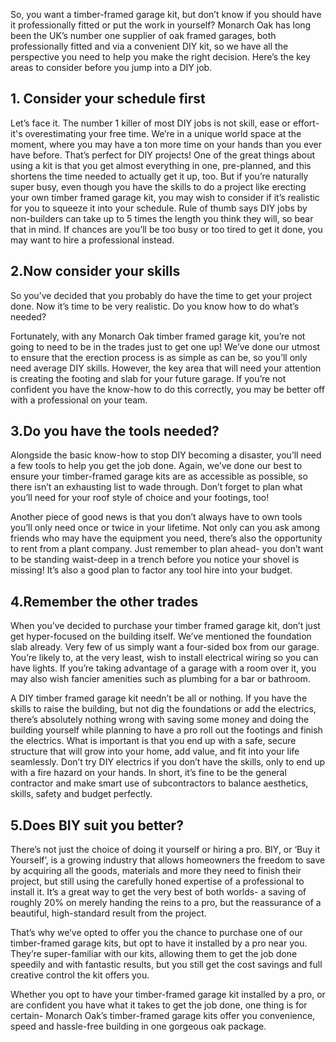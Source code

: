 So, you want a timber-framed garage kit, but don’t know if you should have it professionally fitted or put the work in yourself? Monarch Oak has long been the UK’s number one supplier of oak framed garages, both professionally fitted and via a convenient DIY kit, so we have all the perspective you need to help you make the right decision. Here’s the key areas to consider before you jump into a DIY job.

## 1. Consider your schedule first

Let’s face it. The number 1 killer of most DIY jobs is not skill, ease or effort- it's overestimating your free time. We’re in a unique world space at the moment, where you may have a ton more time on your hands than you ever have before. That’s perfect for DIY projects!  One of the great things about using a kit is that you get almost everything in one, pre-planned, and this shortens the time needed to actually get it up, too. But if you’re naturally super busy, even though you have the skills to do a project like erecting your own timber framed garage kit, you may wish to consider if it’s realistic for you to squeeze it into your schedule. Rule of thumb says DIY jobs by non-builders can take up to 5 times the length you think they will, so bear that in mind. If chances are you’ll be too busy or too tired to get it done, you may want to hire a professional instead. 

## 2.Now consider your skills

So you’ve decided that you probably do have the time to get your project done. Now it’s time to be very realistic. Do you know how to do what’s needed? 

Fortunately, with any Monarch Oak timber framed garage kit, you’re not going to need to be in the trades just to get one up! We’ve done our utmost to ensure that the erection process is as simple as can be, so you’ll only need average DIY skills. However, the key area that will need your attention is creating the footing and slab for your future garage. If you’re not confident you have the know-how to do this correctly, you may be better off with a professional on your team. 

## 3.Do you have the tools needed?

Alongside the basic know-how to stop DIY becoming a disaster, you’ll need a few tools to help you get the job done. Again, we’ve done our best to ensure your timber-framed garage kits are as accessible as possible, so there isn’t an exhausting list to wade through. Don’t forget to plan what you’ll need for your roof style of choice and your footings, too!

Another piece of good news is that you don’t always have to own tools you’ll only need once or twice in your lifetime. Not only can you ask among friends who may have the equipment you need, there’s also the opportunity to rent from a plant company. Just remember to plan ahead- you don’t want to be standing waist-deep in a trench before you notice your shovel is missing! It’s also a good plan to factor any tool hire into your budget.

## 4.Remember the other trades

When you’ve decided to purchase your timber framed garage kit, don’t just get hyper-focused on the building itself. We’ve mentioned the foundation slab already. Very few of us simply want a four-sided box from our garage. You’re likely to, at the very least, wish to install electrical wiring so you can have lights. If you’re taking advantage of a garage with a room over it, you may also wish fancier amenities such as plumbing for a bar or bathroom.

A DIY timber framed garage kit needn’t be all or nothing. If you have the skills to raise the building, but not dig the foundations or add the electrics, there’s absolutely nothing wrong with saving some money and doing the building yourself while planning to have a pro roll out the footings and finish the electrics. What is important is that you end up with a safe, secure structure that will grow into your home, add value, and fit into your life seamlessly. Don’t try DIY electrics if you don’t have the skills, only to end up with a fire hazard on your hands. In short, it’s fine to be the general contractor and make smart use of subcontractors to balance aesthetics, skills, safety and budget perfectly.

## 5.Does BIY suit you better?

There’s not just the choice of doing it yourself or hiring a pro. BIY, or ‘Buy it Yourself’, is a growing industry that allows homeowners the freedom to save by acquiring all the goods, materials and more they need to finish their project, but still using the carefully honed expertise of a professional to install it. It’s a great way to get the very best of both worlds- a saving of roughly 20% on merely handing the reins to a pro, but the reassurance of a beautiful, high-standard result from the project.

That’s why we’ve opted to offer you the chance to purchase one of our timber-framed garage kits, but opt to have it installed by a pro near you. They’re super-familiar with our kits, allowing them to get the job done speedily and with fantastic results, but you still get the cost savings and full creative control the kit offers you. 

Whether you opt to have your timber-framed garage kit installed by a pro, or are confident you have what it takes to get the job done, one thing is for certain- Monarch Oak’s timber-framed garage kits offer you convenience, speed and hassle-free building in one gorgeous oak package. 
